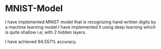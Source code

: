 # MNIST-Model
I have implemented MNIST model that is recognizing hand written digits by a machine learning model.I have implemented it using deep learning which is quite shallow i.e; with 2 hidden  layers.

I have achieved 94.557% accuracy.
